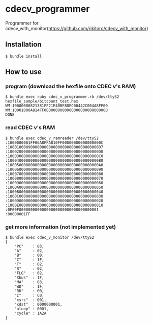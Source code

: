 # cdecv_programmer
Programmer for cdecv_with_monitor(https://github.com/rikitoro/cdecv_with_monitor)

## Installation
```
$ bundle install 
```

## How to use

### program (download the hexfile onto CDEC v's RAM)

```
$ bundle exec ruby cdec_v_programmer.rb /dev/ttyS2 hexfile_sample/bitcount_test.hex
WM:10000000821381FF21E40BE80EC00442C004A8FF00
WM:10001000A814FF0000000000000000000000000000
DONE
```

### read CDEC v's RAM
```
$ bundle exec cdec_v_ramreader /dev/ttyS2
:1000000081FF06A8FFA810FF00000000000000000C
:1000100009000000000000000000000000000000D7
:1000200000000000000000000000000000000000D0
:1000300000000000000000000000000000000000C0
:1000400000000000000000000000000000000000B0
:1000500000000000000000000000000000000000A0
:100060000000000000000000000000000000000090
:100070000000000000000000000000000000000080
:100080000000000000000000000000000000000070
:100090000000000000000000000000000000000060
:1000A0000000000000000000000000000000000050
:1000B0000000000000000000000000000000000040
:1000C0000000000000000000000000000000000030
:1000D0000000000000000000000000000000000020
:1000E0000000000000000000000000000000000010
:0F00F00000000000000000000000000000000001
:00000001FF
```

### get more information (not implemented yet)

```
$ bundle exec cdec_v_monitor /dev/ttyS2
{
    "PC"    : 03,
    "A"     : 02,
    "B"     : 00,
    "C"     : 1F,
    "T"     : 02,
    "R"     : 02,
    "FLG"   : 02,
    "Xbus"  : 1F,
    "MA"    : 03,
    "WD"    : 1F,
    "RD"    : 00,
    "I"     : C0,
    "xsrc"  : 001,
    "xdst"  : 0000000001,
    "aluop" : 0001,
    "cycle" : 1A2A
}
```
